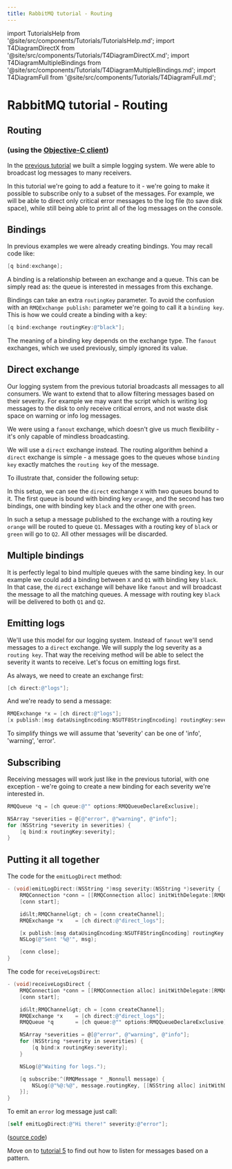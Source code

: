 ```yaml
---
title: RabbitMQ tutorial - Routing
---
```


import TutorialsHelp from '@site/src/components/Tutorials/TutorialsHelp.md';
import T4DiagramDirectX from '@site/src/components/Tutorials/T4DiagramDirectX.md';
import T4DiagramMultipleBindings from '@site/src/components/Tutorials/T4DiagramMultipleBindings.md';
import T4DiagramFull from '@site/src/components/Tutorials/T4DiagramFull.md';

# RabbitMQ tutorial - Routing

## Routing
### (using the [Objective-C client][client])

<TutorialsHelp/>

In the [previous tutorial][previous] we built a
simple logging system. We were able to broadcast log messages to many
receivers.

In this tutorial we're going to add a feature to it - we're going to
make it possible to subscribe only to a subset of the messages. For
example, we will be able to direct only critical error messages to the
log file (to save disk space), while still being able to print all of
the log messages on the console.


Bindings
--------

In previous examples we were already creating bindings. You may recall
code like:

```objectivec
[q bind:exchange];
```

A binding is a relationship between an exchange and a queue. This can
be simply read as: the queue is interested in messages from this
exchange.

Bindings can take an extra `routingKey` parameter. To avoid the
confusion with an `RMQExchange publish:` parameter we're going to call it a
`binding key`. This is how we could create a binding with a key:

```objectivec
[q bind:exchange routingKey:@"black"];
```

The meaning of a binding key depends on the exchange type. The
`fanout` exchanges, which we used previously, simply ignored its
value.

Direct exchange
---------------

Our logging system from the previous tutorial broadcasts all messages
to all consumers. We want to extend that to allow filtering messages
based on their severity. For example we may want the script which is
writing log messages to the disk to only receive critical errors, and
not waste disk space on warning or info log messages.

We were using a `fanout` exchange, which doesn't give us much
flexibility - it's only capable of mindless broadcasting.

We will use a `direct` exchange instead. The routing algorithm behind
a `direct` exchange is simple - a message goes to the queues whose
`binding key` exactly matches the `routing key` of the message.

To illustrate that, consider the following setup:

<T4DiagramDirectX/>

In this setup, we can see the `direct` exchange `X` with two queues bound
to it. The first queue is bound with binding key `orange`, and the second
has two bindings, one with binding key `black` and the other one
with `green`.

In such a setup a message published to the exchange with a routing key
`orange` will be routed to queue `Q1`. Messages with a routing key of `black`
or `green` will go to `Q2`. All other messages will be discarded.


Multiple bindings
-----------------
<T4DiagramMultipleBindings/>

It is perfectly legal to bind multiple queues with the same binding
key. In our example we could add a binding between `X` and `Q1` with
binding key `black`. In that case, the `direct` exchange will behave
like `fanout` and will broadcast the message to all the matching
queues. A message with routing key `black` will be delivered to both
`Q1` and `Q2`.


Emitting logs
-------------

We'll use this model for our logging system. Instead of `fanout` we'll
send messages to a `direct` exchange. We will supply the log severity as
a `routing key`. That way the receiving method will be able to select
the severity it wants to receive. Let's focus on emitting logs
first.

As always, we need to create an exchange first:

```objectivec
[ch direct:@"logs"];
```

And we're ready to send a message:

```objectivec
RMQExchange *x = [ch direct:@"logs"];
[x publish:[msg dataUsingEncoding:NSUTF8StringEncoding] routingKey:severity];
```

To simplify things we will assume that 'severity' can be one of
'info', 'warning', 'error'.


Subscribing
-----------

Receiving messages will work just like in the previous tutorial, with
one exception - we're going to create a new binding for each severity
we're interested in.

```objectivec
RMQQueue *q = [ch queue:@"" options:RMQQueueDeclareExclusive];

NSArray *severities = @[@"error", @"warning", @"info"];
for (NSString *severity in severities) {
    [q bind:x routingKey:severity];
}
```


Putting it all together
-----------------------

<T4DiagramFull/>


The code for the `emitLogDirect` method:

```objectivec
- (void)emitLogDirect:(NSString *)msg severity:(NSString *)severity {
    RMQConnection *conn = [[RMQConnection alloc] initWithDelegate:[RMQConnectionDelegateLogger new]];
    [conn start];

    id&lt;RMQChannel&gt; ch = [conn createChannel];
    RMQExchange *x    = [ch direct:@"direct_logs"];

    [x publish:[msg dataUsingEncoding:NSUTF8StringEncoding] routingKey:severity];
    NSLog(@"Sent '%@'", msg);

    [conn close];
}
```

The code for `receiveLogsDirect`:

```objectivec
- (void)receiveLogsDirect {
    RMQConnection *conn = [[RMQConnection alloc] initWithDelegate:[RMQConnectionDelegateLogger new]];
    [conn start];

    id&lt;RMQChannel&gt; ch = [conn createChannel];
    RMQExchange *x    = [ch direct:@"direct_logs"];
    RMQQueue *q       = [ch queue:@"" options:RMQQueueDeclareExclusive];

    NSArray *severities = @[@"error", @"warning", @"info"];
    for (NSString *severity in severities) {
        [q bind:x routingKey:severity];
    }

    NSLog(@"Waiting for logs.");

    [q subscribe:^(RMQMessage * _Nonnull message) {
        NSLog(@"%@:%@", message.routingKey, [[NSString alloc] initWithData:message.body encoding:NSUTF8StringEncoding]);
    }];
}
```

To emit an `error` log message just call:

```objectivec
[self emitLogDirect:@"Hi there!" severity:@"error"];
```

([source code][source])

Move on to [tutorial 5][next] to find out how to listen
for messages based on a pattern.

[client]:https://github.com/rabbitmq/rabbitmq-objc-client
[previous]:./tutorial-three-objectivec
[next]:./tutorial-five-objectivec
[source]:https://github.com/rabbitmq/rabbitmq-tutorials/blob/main/objective-c/tutorial4/tutorial4/ViewController.m
